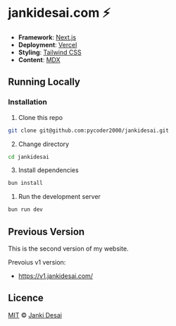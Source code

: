# jankidesai.com ⚡️

- **Framework**: [Next.js](https://nextjs.org/)
- **Deployment**: [Vercel](https://vercel.com)
- **Styling**: [Tailwind CSS](https://tailwindcss.com/)
- **Content**: [MDX](https://mdxjs.com/)

## Running Locally

### Installation

1. Clone this repo

```bash
git clone git@github.com:pycoder2000/jankidesai.git
```

2. Change directory

```sh
cd jankidesai
```

3. Install dependencies

```bash
bun install
```

1. Run the development server

```bash
bun run dev
```

## Previous Version

This is the second version of my website.

Prevoius v1 version:

- https://v1.jankidesai.com/

## Licence

[MIT](https://github.com/pycoder2000/jankidesai/blob/main/LICENSE) © [Janki Desai](https://www.jankidesai.com)
